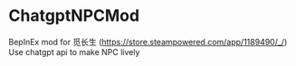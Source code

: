 # ChatgptNPCMod 
BepInEx mod for 觅长生 (https://store.steampowered.com/app/1189490/_/)
Use chatgpt api to make NPC lively
